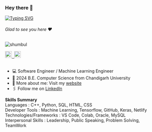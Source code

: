 ### Hey there :wave:

[![Typing SVG](https://readme-typing-svg.herokuapp.com?color=%2336BCF7&lines=This+is+Bunty+Prasad+Nayak)](https://git.io/typing-svg)

###### Glad to see you here :heart:

<p align="left"> <img src="https://komarev.com/ghpvc/?username=shumbul&label=Views&color=blue&style=plastic" alt="shumbul" /> </p>

<a href="https://buntyprasadnayak.github.io" target="_blank">
  <kbd>
  <img align="centre" alt="buntyprasadnayak.github.io"  width="22px" src="https://www.pngwing.com/en/search?q=github" />
</a>
 
   
<a href="https://linkedin.com/in/buntyprasadnayak" target="_blank">
  <kbd>
  <img align="centre" alt="Bunty's LinkdeIn" width="22px" src="https://cdn-icons-png.flaticon.com/512/174/174857.png" />
</a>

<br/>
<br/>

- 💻 Software Engineer / Machine Learning Engineer
- 🏫 2024 B.E. Computer Science from Chandigarh University
- 🙋‍ More about me: Visit my [website](https://buntyprasadnayak.github.io/)
- 🖇 Follow me on [LinkedIn](https://linkedin.com/in/buntyprasadnayak)

**Skills Summary** <br/>
Languages               : C++, Python, SQL, HTML, CSS <br/>
Developer Tools         : Machine Learning, Tensorflow, GitHub, Keras, Netlify <br/>
Technologies/Frameworks : VS Code, Colab, Oracle, MySQL <br/>
Interpersonal Skills    : Leadership, Public Speaking, Problem Solving, TeamWork <br/>


